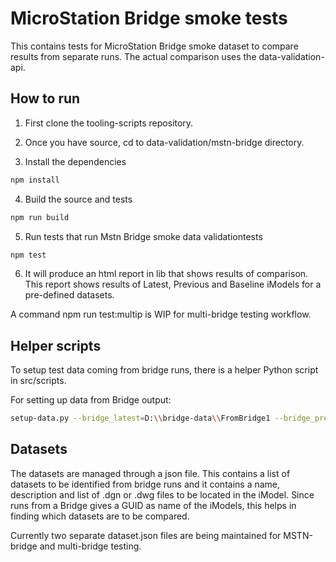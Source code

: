 # MicroStation Bridge smoke tests

This contains tests for MicroStation Bridge smoke dataset to compare results from separate runs. The actual comparison uses the data-validation-api.

## How to run

1. First clone the tooling-scripts repository.

2. Once you have source, cd to data-validation/mstn-bridge directory.

3. Install the dependencies
  ```sh
  npm install
  ```

4. Build the source and tests
  ```sh
  npm run build
  ```
5. Run tests that run Mstn Bridge smoke data validationtests
  ```sh
  npm test
  ```
6. It will produce an html report in lib that shows results of comparison. This report shows results of Latest, Previous and Baseline iModels for a pre-defined datasets.

A command npm run test:multip is WIP for multi-bridge testing workflow.

## Helper scripts

To setup test data coming from bridge runs, there is a helper Python script in src/scripts.

For setting up data from Bridge output:
  ```sh
  setup-data.py --bridge_latest=D:\\bridge-data\\FromBridge1 --bridge_prev=D:\\bridge-date\\FromBridge2 --bridge_base=D:\\bridge-data\\base
  ```

## Datasets

The datasets are managed through a json file. This contains a list of datasets to be identified from bridge runs and it contains a name, description and list of .dgn or .dwg files to be located in the iModel. Since runs from a Bridge gives a GUID as name of the iModels, this helps in finding which datasets are to be compared.

Currently two separate dataset.json files are being maintained for MSTN-bridge and multi-bridge testing.